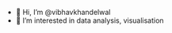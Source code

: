 - 👋 Hi, I’m @vibhavkhandelwal
- 👀 I’m interested in data analysis, visualisation

<!---
vibhavkhandelwal/vibhavkhandelwal is a ✨ special ✨ repository because its `README.md` (this file) appears on your GitHub profile.
You can click the Preview link to take a look at your changes.
--->

